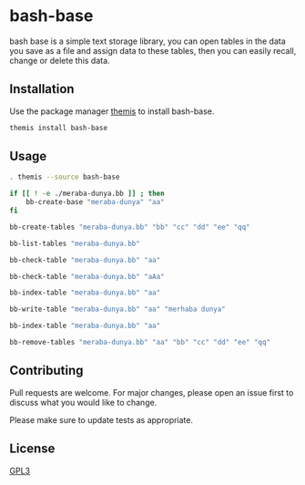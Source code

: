 # bash-base
bash base is a simple text storage library, you can open tables in the data you save as a file and assign data to these tables, then you can easily recall, change or delete this data.

## Installation

Use the package manager [themis](https://github.com/ByCh4n-Group/themis) to install bash-base.

```bash
themis install bash-base
```
## Usage

```bash
. themis --source bash-base

if [[ ! -e ./meraba-dunya.bb ]] ; then
    bb-create-base "meraba-dunya" "aa"
fi

bb-create-tables "meraba-dunya.bb" "bb" "cc" "dd" "ee" "qq"

bb-list-tables "meraba-dunya.bb"

bb-check-table "meraba-dunya.bb" "aa"

bb-check-table "meraba-dunya.bb" "aAa"

bb-index-table "meraba-dunya.bb" "aa"

bb-write-table "meraba-dunya.bb" "aa" "merhaba dunya"

bb-index-table "meraba-dunya.bb" "aa"

bb-remove-tables "meraba-dunya.bb" "aa" "bb" "cc" "dd" "ee" "qq"
```

## Contributing
Pull requests are welcome. For major changes, please open an issue first to discuss what you would like to change.

Please make sure to update tests as appropriate.

## License
[GPL3](https://choosealicense.com/licenses/gpl-3.0/)
